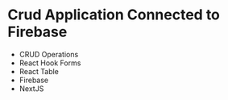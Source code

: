 # Crud Application Connected to Firebase
- CRUD Operations
- React Hook Forms
- React Table
- Firebase
- NextJS